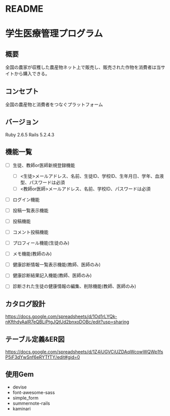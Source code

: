 # README

# 学生医療管理プログラム

## 概要
全国の農家が収穫した農産物ネット上で販売し、販売された作物を消費者は当サイトから購入できる。

## コンセプト
全国の農産物と消費者をつなぐプラットフォーム

## バージョン
Ruby 2.6.5 Rails 5.2.4.3

## 機能一覧
- [ ] 生徒、教師or医師新規登録機能
  - [ ] <生徒>メールアドレス、名前、生徒ID、学校ID、生年月日、学年、血液型、パスワードは必須
  - [ ] <教師or医師>メールアドレス、名前、学校ID、パスワードは必須
- [ ] ログイン機能
- [ ] 投稿一覧表示機能
- [ ] 投稿機能
- [ ] コメント投稿機能
- [ ] プロフィール機能(生徒のみ)
- [ ] メモ機能(教師のみ)
- [ ] 健康診断情報一覧表示機能(教師、医師のみ)
- [ ] 健康診断結果記入機能(教師、医師のみ)
- [ ] 診断された生徒の健康情報の編集、削除機能(教師、医師のみ)


## カタログ設計
https://docs.google.com/spreadsheets/d/1Od1rLYQk-nKfthdyAalR7eQBLiPtgJQtUd2bnxoDOBc/edit?usp=sharing

## テーブル定義&ER図
https://docs.google.com/spreadsheets/d/1Z4iUGVCiUZDAqWcowWQWp1fsP5iF3dYwSnf6eRYTfTY/edit#gid=0


## 使用Gem
- devise
- font-awesome-sass
- simple_form
- summernote-rails
- kaminari
